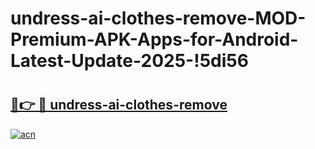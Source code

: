 # undress-ai-clothes-remove-MOD-Premium-APK-Apps-for-Android-Latest-Update-2025-!5di56

# <h2><a href="https://canf13.esa.edu.pl?title=undress-ai-clothes-remove&ref=5di56">🔗👉 🔴 undress-ai-clothes-remove</a></h2>

[![acn](https://github.com/user-attachments/assets/0f9c940e-d8b0-45ae-aac7-cd30a18b3e1c)](https://canf13.esa.edu.pl?title=undress-ai-clothes-remove&ref=5di56)

